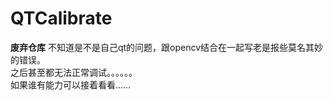 # QTCalibrate
**废弃仓库**
不知道是不是自己qt的问题，跟opencv结合在一起写老是报些莫名其妙的错误。  
之后甚至都无法正常调试。。。。。。  
如果谁有能力可以接着看看……
